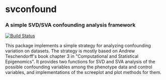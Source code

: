 # svconfound

### A simple SVD/SVA confounding analysis framework

[![Build Status](https://travis-ci.org/keyeoh/svconfound.svg?branch=master)](https://travis-ci.org/keyeoh/svconfound)

This package implements a simple strategy for analyzing confounding variation on
datasets. The strategy is mostly based on Andrew Teschendorff's book chapter 3
in "Computational and Statistical Epigenomics". It provides two functions for
SVD and SVA analysis of the possible confounding variables among the phenotype
data and control variables, and implementations of the screeplot and plot
methods for them.
